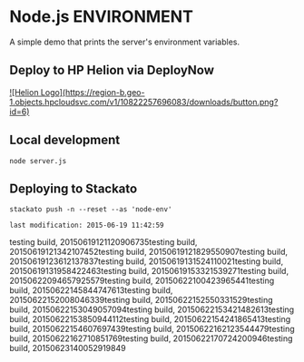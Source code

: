 # Node.js ENVIRONMENT
A simple demo that prints the server's environment variables.

## Deploy to HP Helion via DeployNow
<a href="https://deploynow.hpcloud.com/?repoUrl=https://github.com/Phanatic/node-env">
![Helion  Logo](https://region-b.geo-1.objects.hpcloudsvc.com/v1/10822257696083/downloads/button.png?id=6)
</a>

<!--
<a href="http://localhost:3000/?repoUrl=https://github.com/Phanatic/node-env">
![Helion  Logo](https://region-b.geo-1.objects.hpcloudsvc.com/v1/10822257696083/downloads/possiblenames.png?id=1)
</a>

 
![Helion  Logo](https://region-b.geo-1.objects.hpcloudsvc.com/v1/10822257696083/downloads/DeployNowButton.png?id=1)
-->
## Local development

    node server.js

## Deploying to Stackato

    stackato push -n --reset --as 'node-env'

    last modification: 2015-06-19 11:42:59
testing build, 20150619121120906735testing build, 20150619121342107452testing build, 20150619121829550907testing build, 20150619123612137837testing build, 20150619131524110021testing build, 20150619131958422463testing build, 20150619153321539271testing build, 20150622094657925579testing build, 20150622100423965441testing build, 20150622145844747613testing build, 20150622152008046339testing build, 20150622152550331529testing build, 20150622153049057094testing build, 20150622153421482613testing build, 20150622153850944112testing build, 20150622154241865413testing build, 20150622154607697439testing build, 20150622162123544479testing build, 20150622162710851769testing build, 20150622170724200946testing build, 20150623140052919849